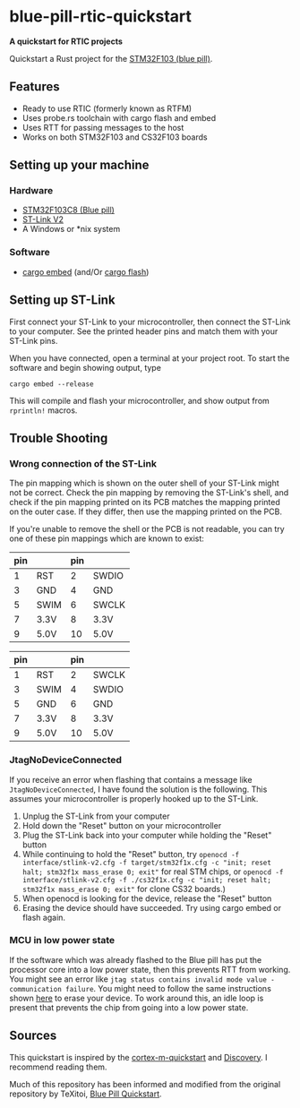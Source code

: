 # blue-pill-rtic-quickstart

**A quickstart for RTIC projects**

Quickstart a Rust project for the [STM32F103 (blue pill)](https://wiki.stm32duino.com/index.php?title=Blue_Pill).

## Features
- Ready to use RTIC (formerly known as RTFM)
- Uses probe.rs toolchain with cargo flash and embed
- Uses RTT for passing messages to the host
- Works on both STM32F103 and CS32F103 boards

## Setting up your machine

### Hardware
- [STM32F103C8 (Blue pill)](https://www.aliexpress.com/w/wholesale-stm32f103c8t6.html?&SortType=total_tranpro_desc) 
- [ST-Link V2](https://www.aliexpress.com/w/wholesale-st-link-v2.html?SortType=total_tranpro_desc) 
- A Windows or *nix system

### Software
- [cargo embed](https://probe.rs/guide/1_tools/cargo-embed/) (and/Or [cargo flash](https://probe.rs/guide/1_tools/cargo-flash/))

## Setting up ST-Link

First connect your ST-Link to your microcontroller, then connect the ST-Link to your computer. See the printed header pins and match them with your ST-Link pins.

When you have connected, open a terminal at your project root. To start the software and begin showing output, type

```
cargo embed --release
```

This will compile and flash your microcontroller, and show output from `rprintln!` macros.


## Trouble Shooting

### Wrong connection of the ST-Link

The pin mapping which is shown on the outer shell of your ST-Link might not be correct. Check the pin mapping by removing the ST-Link's shell, and check if the pin mapping printed on its PCB matches the mapping printed on the outer case.  If they differ, then use the mapping printed on the PCB.

If you're unable to remove the shell or the PCB is not readable, you can try one of these pin mappings which are known to exist:

|pin|      |pin|       | 
|---|------|---|-------|
| 1 | RST  | 2 | SWDIO |
| 3 | GND  | 4 | GND   |
| 5 | SWIM | 6 | SWCLK |
| 7 | 3.3V | 8 | 3.3V  |
| 9 | 5.0V |10 | 5.0V  |

|pin|      |pin|       | 
|---|------|---|-------|
| 1 | RST  | 2 | SWCLK |
| 3 | SWIM | 4 | SWDIO |
| 5 | GND  | 6 | GND   |
| 7 | 3.3V | 8 | 3.3V  |
| 9 | 5.0V |10 | 5.0V  |

### JtagNoDeviceConnected

If you receive an error when flashing that contains a message like `JtagNoDeviceConnected`, I have found the solution is the following. This assumes your microcontroller is properly hooked up to the ST-Link.

1. Unplug the ST-Link from your computer
2. Hold down the "Reset" button on your microcontroller
3. Plug the ST-Link back into your computer while holding the "Reset" button
4. While continuing to hold the "Reset" button, try `openocd -f interface/stlink-v2.cfg -f target/stm32f1x.cfg -c "init; reset halt; stm32f1x mass_erase 0; exit"` for real STM chips, or `openocd -f interface/stlink-v2.cfg -f ./cs32f1x.cfg -c "init; reset halt; stm32f1x mass_erase 0; exit"` for clone CS32 boards.)
5. When openocd is looking for the device, release the "Reset" button
6. Erasing the device should have succeeded. Try using cargo embed or flash again.

### MCU in low power state

If the software which was already flashed to the Blue pill has put the processor core into a low power state, then this prevents RTT from working. You might see an error like `jtag status contains invalid mode value - communication failure`. You might need to follow the same instructions shown [here](jtagnodeviceconnected) to erase your device. To work around this, an idle loop is present that prevents the chip from going into a low power state.

## Sources

This quickstart is inspired by the [cortex-m-quickstart](https://github.com/japaric/cortex-m-quickstart) and [Discovery](https://rust-embedded.github.io/discovery/). I recommend reading them.

Much of this repository has been informed and modified from the original repository by TeXitoi, [Blue Pill Quickstart](https://github.com/TeXitoi/blue-pill-quickstart).